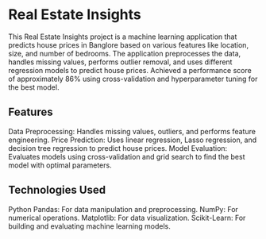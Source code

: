 # Real Estate Insights
This Real Estate Insights project is a machine learning application that predicts house prices in Banglore based on various features like location, size, and number of bedrooms. The application preprocesses the data, handles missing values, performs outlier removal, and uses different regression models to predict house prices.
Achieved a performance score of approximately 86% using cross-validation and hyperparameter tuning for the best model.

## Features
Data Preprocessing: Handles missing values, outliers, and performs feature engineering.
Price Prediction: Uses linear regression, Lasso regression, and decision tree regression to predict house prices.
Model Evaluation: Evaluates models using cross-validation and grid search to find the best model with optimal parameters.

## Technologies Used
Python
Pandas: For data manipulation and preprocessing.
NumPy: For numerical operations.
Matplotlib: For data visualization.
Scikit-Learn: For building and evaluating machine learning models.
